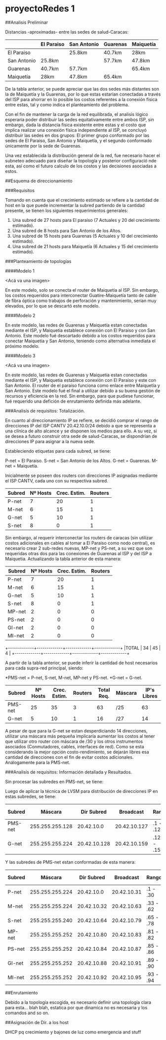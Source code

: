 # proyectoRedes 1


##Analisis Preliminar

Distancias -aproximadas- entre las sedes de salud-Caracas:

|             | El Paraiso  | San Antonio | Guarenas    | Maiquetía   | 
|-------------|-------------|-------------|-------------|-------------|
| El Paraiso  |             | 25.8km      | 40.7km      | 28km        |
| San Antonio | 25.8km      |             | 57.7km      | 47.8km      |
| Guarenas    | 40.7km      | 57.7km      |             | 65.4km      |
| Maiquetía   | 28km        | 47.8km      | 65.4km      |             |


De la tabla anterior, se puede apreciar que las dos sedes más distantes son la de Maiquetía y la Guarenas, por lo que estas estarían conectadas a través del ISP para ahorrar en lo posible los costos referentes a la conexión física entre estas, tal y como indica el planteamiento del problema. 

Con el fin de mantener la carga de la red equilibrada, el analisis lógico esperaría poder distribuir las sedes equitativamente entre ambos ISP, sin embargo, dada la distancia física existente entre estas y el costo que implica realizar una conexión física independiente al ISP, se concluyó distribuir las sedes en dos grupos: El primer grupo conformado por las sedes de El Paraiso, San Antonio y Maiquetía, y el segundo conformado únicamente por la sede de Guarenas. 

Una vez establecida la distribución general de la red, fue necesario hacer el subneteo adecuado para diseñar la topología y posterior configuració nde esta, así como el futuro calculo de los costos y las decisiones asociadas a estos. 

##Esquema de direccionamiento

###Requisitos

Tomando en cuenta que el crecimiento estimado se refiere a la cantidad de host en la que puede incrementar la subred partiendo de la cantidad presente, se tienen los siguientes requerimientos generales: 

1. Una subred de 27 hosts para El paraiso (7 Actuales y 20 del crecimiento estimado).
2. Una subred de 8  hosts para San Antonio de los Altos.
3. Una subred de 15 hosts para Guarenas (5 Actuales y 10 del crecimiento estimado).
4. Una subred de 21 hosts para Maiquetía (6 Actuales y 15 del crecimiento estimado).

###Planteamiento de topologías

####Modelo 1

<Acá va una imagen>

En este modelo, solo se conecta el router de Maiquetía al ISP. Sin embargo, los costos requeridos para interconectar Guatire-Maiquetía tanto de cable de fibra óptica como trabajos de perforación y mantenimiento, serían muy elevados, por lo que se descartó este modelo.

####Modelo 2



En este modelo, las redes de Guarenas y Maiquetía estan conectadas mediante el ISP, y Maiquetia establece conexión con El Paraiso y con San Antonio. Este modelo fué descartado debido a los costos requeridos para conectar Maiquetía y San Antonio, teniendo como alternativa inmediata el próximo modelo.

####Modelo 3

<Acá va una imagen>

En este modelo, las redes de Guarenas y Maiquetía estan conectadas mediante el ISP, y Maiquetia establece conexión con El Paraiso y este con San Antonio. El router de el paraiso funciona como enlace entre Maiquetía y San Antonio. Este modelo fué el final a utilizar debido a su buena gestión de recursos y eficiencia en la red. Sin embargo, para que pudiese funcionar, fué requerido una defición de enrutamiento definida más adelante.

###Analisís de requisitos: Totalización.

En cuanto al direccionamiento IP se refiere, se decidió comprar el rango de direcciones IP del ISP CANTV 20.42.10.0/24 debido a que se representa a una clínica de alto alcance y se disponen los medios para ello. A su vez, si se desea a futuro construir otra sede de salud-Caracas, se dispondrían de direcciones IP para asignar a la nueva sede.

Estableciendo etiquetas para cada subred, se tiene:

P-net = El Paraiso.
S-net = San Antonio de los Altos.
G-net = Guarenas.
M-net = Maiquetía.

Inicialmente se poseen dos routers con direcciones IP asignadas mediante el ISP CANTV, cada uno con su respectiva subred. 

| Subred      | Nº Hosts    | Crec. Estim.| Routers     |
|-------------|-------------|-------------|-------------|
| P-net       | 7           | 20          | 1           |
| M-net       | 6           | 15          | 1           |
| G-net       | 5           | 10          | 1           |
| S-net       | 8           | 0           | 1           |

Sin embargo, al requerir interconectar los routers de caracas (sin utilizar costos adicionales en cables al tomar a El Paraiso como nodo central), es necesario crear 2 sub-redes nuevas, MP-net y PS-net, a su vez que son requeridas otras dos para las conexiones de Guarenas al ISP y del ISP a Maiquetia. Actualizando la tabla anterior de esta manera:

| Subred      | Nº Hosts    | Crec. Estim.| Routers     |
|-------------|-------------|-------------|-------------|
| P-net       | 7           | 20          | 1           |
| M-net       | 6           | 15          | 1           |
| G-net       | 5           | 10          | 1           |
| S-net       | 8           | 0           | 1           |
| MP-net      | 2           | 0           | 0           |
| PS-net      | 2           | 0           | 0           |
| GI-net      | 2           | 0           | 0           |
| MI-net      | 2           | 0           | 0           |

+-------------+-------------+-------------+-------------+
|TOTAL        | 34          | 45          | 4           |
+-------------+-------------+-------------+-------------+ 


A partir de la tabla anterior, se puede inferir la cantidad de host necesarios para cada supra-red principal, siendo:

*PMS-net = P-net, S-net, M-net, MP-net y PS-net.
*G-net   = G-net.

| Subred      | Nº Hosts    | Crec. Estim.| Routers     | Total Req.  | Máscara     | IP's Libres |
|-------------|-------------|-------------|-------------|-------------|-------------|-------------|
| PMS-net     | 25          | 35          | 3           | 63          | /25         | 63          |
| G-net       | 5           | 10          | 1           | 16          | /27         | 14          |

A pesar de que para la G-net se estan desperdiciando 14 direcciones, utilizar una máscara más pequeña implicaría aumentar los costos al tener que utilizar otro router con máscara de /30 y los otros instrumentos asociados (Conmutadores, cables, interfaces de red). Como se esta considerando la mejor opción costo-rendimiento, se dejarán libres esa cantidad de direcciones con el fin de evitar costos adicionales. Análogamente para la PMS-net.

###Analisís de requisitos: Información detallada y Resultados.

Sin procesar las subredes en PMS-net, se tiene:

Luego de aplicar la técnica de LVSM para distribución de direcciones IP en estas subredes, se tiene: 

| Subred | Máscara         | Dir Subred   | Broadcast    | Rango       | D. Libres |
|--------|-----------------|--------------|--------------|-------------|-----------|
| PMS-net| 255.255.255.128 | 20.42.10.0   | 20.42.10.127 | .1 - .126   | 63        |
| G-net  | 255.255.255.224 | 20.42.10.128 | 20.42.10.159 | .129 - .159 | 14        |

Y las subredes de PMS-net estan conformadas de esta manera:

| Subred | Máscara         | Dir Subred   | Broadcast    | Rango     | D. Libres |
|--------|-----------------|--------------|--------------|-----------|-----------|
| P-net  | 255.255.255.224 | 20.42.10.0   | 20.42.10.31  | .1 - .30  | 2         |
| M-net  | 255.255.255.224 | 20.42.10.32  | 20.42.10.63  | .33 - .62 | 8         |
| S-net  | 255.255.255.240 | 20.42.10.64  | 20.42.10.79  | .65 - .78 | 5         |
| MP-net | 255.255.255.252 | 20.42.10.80  | 20.42.10.83  | .81 - .82 | 0         |
| PS-net | 255.255.255.252 | 20.42.10.84  | 20.42.10.87  | .85 - .86 | 0         |
| GI-net | 255.255.255.252 | 20.42.10.88  | 20.42.10.91  | .89 - .90 | 0         |
| MI-net | 255.255.255.252 | 20.42.10.92  | 20.42.10.95  | .93 - .94 | 0         |

##Enrutamiento

Debido a la topología escogida, es necesario definir una topología clara para esta... blah blah, estatica por que dinamica no es necesaria y los comandos and so on.

##Asignación de Dir. a los host

DHCP pq crecimiento y bajones de luz como emergencia and stuff

